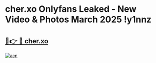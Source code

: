 # cher.xo Onlyfans Leaked - New Video & Photos March 2025 !y1nnz

# <h2><a href="https://bp0cvu.iuczelnia.edu.pl?title=cher.xo&ref=y1nnz">🔗👉 🔴 cher.xo</a></h2>

[![acn](https://github.com/user-attachments/assets/0f9c940e-d8b0-45ae-aac7-cd30a18b3e1c)](https://bp0cvu.iuczelnia.edu.pl?title=cher.xo&ref=y1nnz)


